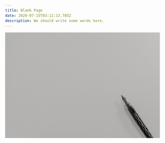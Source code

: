 ```yaml
---
title: Blank Page
date: 2020-07-15T03:11:13.785Z
description: We should write some words here.
---
```


![blank](images/blank.jpg)
